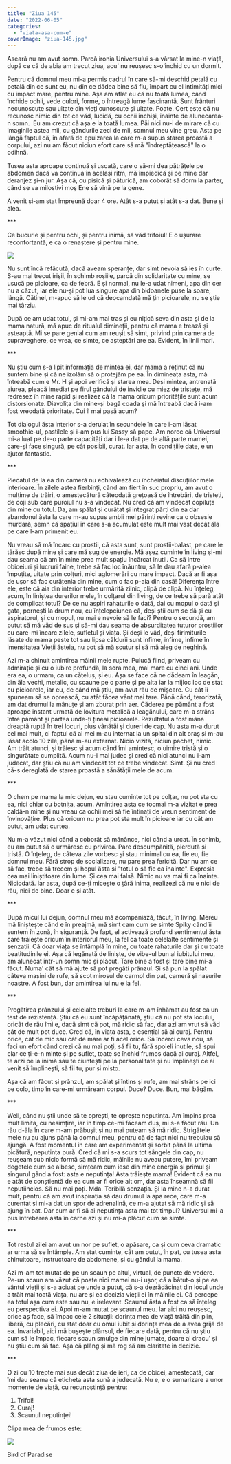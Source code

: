 ```yaml
---
title: "Ziua 145"
date: "2022-06-05"
categories: 
  - "viata-asa-cum-e"
coverImage: "ziua-145.jpg"
---
```


Aseară nu am avut somn. Parcă ironia Universului s-a vărsat la mine-n viață, după ce că de abia am trecut ziua, acu' nu reușesc s-o închid cu un dormit.

Pentru că domnul meu mi-a permis cadrul în care să-mi deschid petală cu petală din ce sunt eu, nu din ce dădea bine să fiu, împart cu el intimități mici cu impact mare, pentru mine. Așa am aflat eu că nu toată lumea, când închide ochii, vede culori, forme, o întreagă lume fascinantă. Sunt frânturi necunoscute sau uitate din vieți cunoscute și uitate. Poate. Cert este că nu recunosc nimic din tot ce văd, lucidă, cu ochii închiși, înainte de alunecarea-n somn.  Eu am crezut că așa e la toată lumea. Păi nici nu-i de mirare că cu imaginile astea mii, cu gândurile zeci de mii, somnul meu vine greu. Asta pe lângă faptul că, în afară de epuizarea la care m-a supus starea proastă a corpului, azi nu am făcut niciun efort care să mă "îndreptățească" la o odihnă.

Tusea asta aproape continuă și uscată, care o să-mi dea pătrățele pe abdomen dacă va continua în același ritm, mă împiedică și pe mine dar deranjez și-n jur. Așa că, cu pisică și păturică, am coborât să dorm la parter, când se va milostivi moș Ene să vină pe la gene.

A venit și-am stat împreună doar 4 ore. Atât s-a putut și atât s-a dat. Bune și alea.

\*\*\*

Ce bucurie și pentru ochi, și pentru inimă, să văd trifoiul! E o ușurare reconfortantă, e ca o renaștere și pentru mine.

![](images/trifoi-1024x576.jpeg)

Nu sunt încă refăcută, dacă aveam speranțe, dar simt nevoia să ies în curte. S-au mai trecut irișii, în schimb roșiile, parcă din solidaritate cu mine, se usucă pe picioare, ca de febră. E și normal, nu le-a udat nimeni, apa din cer nu a căzut, iar ele nu-și pot lua singure apa din bidoanele puse la soare, lângă. Cătinel, m-apuc să le ud că deocamdată mă țin picioarele, nu se știe mai târziu.

După ce am udat totul, și mi-am mai tras și eu nițică seva din asta și de la mama natură, mă apuc de ritualul dimineții, pentru că mama e trează și așteaptă. Mi se pare genial cum am reușit să simt, privind prin camera de supraveghere, ce vrea, ce simte, ce așteptări are ea. Evident, în linii mari.

\*\*\*

Nu știu cum s-a lipit informația de mintea ei, dar mama a reținut că nu suntem bine și că ne izolăm să o protejăm pe ea. În dimineața asta, mă întreabă cum e Mr. H și apoi verifică și starea mea. Deși mintea, antrenată aiurea, pleacă imediat pe firul gândului de invidie cu miez de tristețe, mă redresez în mine rapid și realizez că la mama oricum prioritățile sunt acum distorsionate. Diavolița din mine-și bagă coada și mă întreabă dacă i-am fost vreodată prioritate. Cui îi mai pasă acum? 

Tot dialogul ăsta interior s-a derulat în secundele în care i-am lăsat smoothie-ul, pastilele și i-am pus lui Sassy să pape. Am noroc că Universul mi-a luat pe de-o parte capacități dar i le-a dat pe de altă parte mamei, care-și face singură, pe cât posibil, curat. Iar asta, în condițiile date, e un ajutor fantastic.

\*\*\*

Plecatul de la ea din cameră nu echivalează cu încheiatul discuțiilor mele interioare. În zilele astea fierbinți, când am fiert în suc propriu, am avut o mulțime de trăiri, o amestecătură câteodată grețoasă de întrebări, de tristeți, de coji sub care puroiul nu s-a vindecat. Nu cred că am vindecat copiluța din mine cu totul. Da, am spălat și curățat și integrat părți din ea dar abandonul ăsta la care m-au supus ambii mei părinți revine ca o obsesie murdară, semn că spațiul în care s-a acumulat este mult mai vast decât ăla pe care l-am primenit eu. 

Nu vreau să mă încarc cu prostii, că asta sunt, sunt prostii-balast, pe care le târăsc după mine și care mă sug de energie. Mă așez cuminte în living și-mi dau seama că am în mine prea mult spațiu încărcat inutil. Ca să intre obiceiuri și lucruri faine, trebe să fac loc înăuntru, să le dau afară p-alea împuțite, uitate prin colțuri, mici aglomerări cu mare impact. Dacă ar fi așa de ușor să fac curățenia din mine, cum o fac p-aia din casă! Diferența între ele, este că aia din interior trebe urmărită zilnic, clipă de clipă. Nu înțeleg, acum, în liniștea durerilor mele, în colțarul din living, de ce trebe să pară atât de complicat totul? De ce nu aspiri rahaturile o dată, dai cu mopul o dată și gata, pornești la drum nou, cu înțelepciunea că, deși știi cum se dă și cu aspiratorul, și cu mopul, nu mai e nevoie să le faci? Pentru o secundă, am putut să mă văd de sus și să-mi dau seama de absurditatea tuturor prostiilor cu care-mi încarc zilele, sufletul și viața. Și deși le văd, deși firimiturile lăsate de mama peste tot sau lipsa căldurii sunt infime, infime, infime în imensitatea Vieții ăsteia, nu pot să mă scutur și să mă aleg de neghină.

Azi m-a chinuit amintirea mâinii mele rupte. Puiucă fiind, priveam cu admirație și cu o iubire profundă, la sora mea, mai mare cu cinci ani. Unde era ea, o urmam, ca un cățeluș, și eu. Așa se face că ne dădeam în leagăn, din ăla vechi, metalic, cu scaune pe o parte și pe alta iar la mijloc loc de stat cu picioarele, iar eu, de când mă știu, am avut rău de mișcare. Cu cât îi spuneam să se oprească, cu atât făcea vânt mai tare. Până când, terorizată, am dat drumul la mânuțe și am zburat prin aer. Căderea pe pământ a fost aproape instant urmată de lovitura metalică a leagănului, care m-a strâns între pământ și partea unde-ți țineai picioarele. Rezultatul a fost mâna dreaptă ruptă în trei locuri, plus vânătăi și dureri de cap. Nu asta m-a durut cel mai mult, ci faptul că ai mei m-au internat la un spital din alt oraș și m-au lăsat acolo 10 zile, până m-au externat. Nicio vizită, niciun pachet, nimic. Am trăit atunci, și trăiesc și acum când îmi amintesc, o uimire tristă și o singurătate cumplită. Acum nu-i mai judec și cred că nici atunci nu i-am judecat, dar știu că nu am vindecat tot ce trebe vindecat. Simt. Și nu cred că-s dereglată de starea proastă a sănătății mele de acum.

\*\*\*

O chem pe mama la mic dejun, eu stau cuminte tot pe colțar, nu pot sta cu ea, nici chiar cu botnița, acum. Amintirea asta ce tocmai m-a vizitat e prea caldă-n mine și nu vreau ca ochii mei să fie întinați de vreun sentiment de învinovățire. Plus că oricum nu prea pot sta mult în picioare iar cu cât am putut, am udat curtea. 

Nu m-a văzut nici când a coborât să mănânce, nici când a urcat. În schimb, eu am putut să o urmăresc cu privirea. Pare descumpănită, pierdută și tristă. O înțeleg, de câteva zile vorbesc și stau minimal cu ea, fie eu, fie domnul meu. Fără strop de socializare, nu pare prea fericită. Dar nu am ce să fac, trebe să trecem și hopul ăsta și "totul o să fie ca înainte". Expresia cea mai liniștitoare din lume. Și cea mai falsă. Nimic nu va mai fi ca înainte. Niciodată. Iar asta, după ce-ți micește o țâră inima, realizezi că nu e nici de rău, nici de bine. Doar e și atât.

\*\*\*

După micul lui dejun, domnul meu mă acompaniază, tăcut, în living. Mereu mă liniștește când e în preajmă, mă simt cam cum se simte Spiky când îi suntem în zonă, în siguranță. De fapt, el activează profund sentimentul ăsta care trăiește oricum în interiorul meu, la fel ca toate celelalte sentimente și senzații. Că doar viața se întâmplă în mine, cu toate rahaturile dar și cu toate beatitudinile ei. Așa că legănată de liniște, de vibe-ul bun al iubitului meu, am alunecat într-un somn mic și plăcut. Tare bine a fost și tare bine mi-a făcut. Numa' cât să mă ajute să pot pregăti prânzul. Și să pun la spălat câteva mașini de rufe, să scot mirosul de carmol din pat, cameră și nasurile noastre. A fost bun, dar amintirea lui nu e la fel.

\*\*\*

Pregătirea prânzului și celelalte treburi la care m-am înhămat au fost ca un test de rezistență. Știu că eu sunt încăpățânată, știu că nu pot sta locului, oricât de rău îmi e, dacă simt că pot, mă ridic să fac, dar azi am vrut să văd cât de mult pot duce. Cred că, în viața asta, e esențial să ai curaj. Pentru orice, cât de mic sau cât de mare ar fi acel orice. Să încerci ceva nou, să faci un efort când crezi că nu mai poți, să fii tu, fără spoieli inutile, să spui clar ce ți-e-n minte și pe suflet, toate se închid frumos dacă ai curaj. Altfel, te arzi pe la inimă sau te ciuntești pe la personalitate și nu împlinești ce ai venit să împlinești, să fii tu, pur și mișto.

Așa că am făcut și prânzul, am spălat și întins și rufe, am mai strâns pe ici pe colo, timp în care-mi urmăream corpul. Duce? Duce. Bun, mai băgăm.

\*\*\*

Well, când nu știi unde să te oprești, te oprește neputința. Am împins prea mult limita, cu nesimțire, iar în timp ce-mi făceam duș, mi s-a făcut rău. Un rău d-ăla în care m-am prăbușit și nu mai puteam să mă ridic. Strigătele mele nu au ajuns până la domnul meu, pentru că de fapt nici nu trebuiau să ajungă. A fost momentul în care am experimentat și sorbit până la ultima picătură, neputința pură. Cred că mi s-a scurs tot sângele din cap, nu reușeam sub nicio formă să mă ridic, mâinile nu aveau putere, îmi priveam degetele cum se albesc, simțeam cum iese din mine energia și primul și singurul gând a fost: asta e neputința! Asta trăiește mama! Evident că ea nu e atât de conștientă de ea cum ar fi orice alt om, dar asta înseamnă să fii neputiincios. Să nu mai poți. Mda. Teribilă senzația. Și la mine n-a durat mult, pentru că am avut inspirația să dau drumul la apa rece, care m-a curentat și mi-a dat un spor de adrenalină, ce m-a ajutat să mă ridic și să ajung în pat. Dar cum ar fi să ai neputința asta mai tot timpul? Universul mi-a pus întrebarea asta în carne azi și nu mi-a plăcut cum se simte.

\*\*\*

Tot restul zilei am avut un nor pe suflet, o apăsare, ca și cum ceva dramatic ar urma să se întâmple. Am stat cuminte, cât am putut, în pat, cu tusea asta chinuitoare, instructoare de abdomene, și cu gândul la mama.

Azi m-am tot mutat de pe un scaun pe altul, virtual, de puncte de vedere. Pe-un scaun am văzut că poate nici mamei nu-i ușor, că a bătut-o și pe ea vântul vieții și s-a aciuat pe unde a putut, că s-a dezrădăcinat din locul unde a trăit mai toată viața, nu are și ea decizia vieții ei în mâinile ei. Că percepe ea totul așa cum este sau nu, e irelevant. Scaunul ăsta a fost ca să înțeleg eu perspectiva ei. Apoi m-am mutat pe scaunul meu. Iar aici nu reușesc, orice aș face, să împac cele 2 situații: dorința mea de viață trăită din plin, liberă, cu plecări, cu stat doar cu omul iubit și dorința mea de a avea grijă de ea. Invariabil, aici mă bușește plânsul, de fiecare dată, pentru că nu știu cum să le împac, fiecare scaun smulge din mine jumate, doare al dracu' și nu știu cum să fac. Așa că plâng și mă rog să am claritate în decizie. 

\*\*\*

O zi cu 10 trepte mai sus decât ziua de ieri, ca de obicei, amestecată, dar îmi dau seama că eticheta asta sună a judecată. Nu e, e o sumarizare a unor momente de viață, cu recunoștință pentru:

1. Trifoi! 
2. Curaj!
3. Scaunul neputinței!

Clipa mea de frumos este:

![](images/beauty-700x1024.jpeg)

Bird of Paradise
